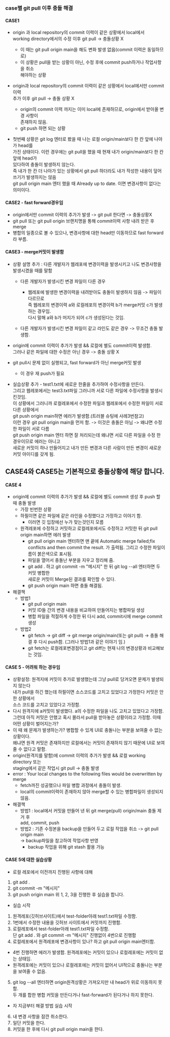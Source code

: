 ### case별 git pull 이후 충돌 해결
#### CASE1
* origin 과 local repository의 commit 이력이 같은 상황에서 local에서      
working directory에서의 수정 이후 git pull -> 충돌상황 X
    - 이 때는 git pull origin main을 해도 변화 발생 없음(commit 이력은 동일하므로)
    - 이 상황은 pull을 받는 상황이 아닌, 수정 후에 commit push하거나 작업사항을 취소     
    해야하는 상황
* origin과 local repository의 commit 이력이 같은 상황에서 local에서만 commit 이력     
추가 이후 git pull -> 충돌 상황 X
    - origin의 commit 이력 까지는 이미 local에 존재하므로, origin에서 받아올 변경 사항이     
    존재하지 않음.      
    - git push 하면 되는 상황      

* 첫번째 상황은 git log 엔터로 봤을 때 나는 로컬 origin/main보다 한 칸 앞에 나아가 head를     
가진 상태이다. 이런 경우에는 git pull을 했을 때 현재 내가 origin/main보다 한 칸 앞에 head가     
있다하여 충돌이 발생하지 않는다.     
즉 내가 한 칸 더 나아가 있는 상황에서 git pull 하더라도 내가 작성한 내용이 덮어쓰기가 발생하지는 않음     
git pull origin main 엔터 했을 때  Already up to date. 이면 변경사항이 없다는 의미이다.     

#### CASE2 - fast forward경우임 
* origin에서만 commit  이력의 추가가 발생 -> git pull 한다면  -> 충돌상황X     
* git pull 또는 git pull origin 브랜치명을 통해 commit이력 사항 내려 받은 후 merge     
* 병합의 일종으로 볼 수 있으나, 변경사항에 대한  head만 이동하므로 fast forward라 부름.     

#### CASE3 - merge커밋이 발생함  
* 상황 설명 추가 : 다른 개발자가 웹레포에 변경이력을 발생시키고 나도 변경사항을 발생시켰을 때를 말함     
    - 다른 개발자가 발생시킨 변경 파일이 다른 경우
        - 웹레포에 발생한 변경이력을 내려받아도 충돌이 발생하지 않음 -> 파일이 다르므로     
        즉 웹레포의 변경이력 a와 로컬레포의 변경이력 b가 merge커밋 c가 발생하는 경우임.      
        다시 말해 a와 b가 머지가 되어 c가 생성된다는 것임.      

    - 다른 개발자가 발생시킨 변경 파일이 같고 라인도 같은 경우 -> 무조건 충돌 발생함.     

* origin에 commit 이력이 추가가 발생 && 로컬에 별도 commit이력 발생함.      
그러나 같은 파일에 대한 수정은 아닌 경우 ->  충돌 상황 X
* git pull시 문제 없이 실행되고, fast forward가 아닌 merge커밋 발생     
    - 이 경우 재 push가 필요      

* 실습상황 추가 - test1.txt에 새로운 한줄을 추가하여 수정사항을 만든다.     
그리고 웹레포에서는 test3.txt파일 그러니까 서로 다른 파일에 수정사항을 발생시킨것임.     
이 상황에서 그러니까 로컬레포에서 수정한 파일과 웹레포에서 수정한 파일이 서로 다른 상황에서     
git push origin main하면 에러가 발생함.(트러블 슈팅에 사례3번참고)      
이런 경우 git pull origin main을 먼저 함. -> 이것은 충돌은 아님  -> 왜냐면 수정한 파일이 서로 다름      
git push origin main 엔터 하면 잘 처리되는데 왜냐면 서로 다른 파일을 수정 한 경우이므로 에러는 아니고      
새로운 커밋이 하나 만들어지고 내가 만든 변경과 다른 사람이 만든 변경이 새로운 커밋 아이디를 갖게 됨.      

## CASE4와 CASE5는 기본적으로 충돌상황에 해당 합니다.     

#### CASE 4
* origin에 commit 이력의 추가가 발생 && 로컬에 별도 commit 생성 후 push 할 때 충돌 발생     
    - 가장 빈번한 상황
    - 하필이면 같은 파일에 같은 라인을 수정했다고 가정하고 이야기 함.
        - 이러면 깃 입장에선 누가 맞는것인지 모름          
    - 원격레포에 수정하고 커밋하고 로컬레포에서도 수정하고 커밋한 뒤 git pull origin main하면 에러 
    발생     
        - git pull origin main 엔터하면  맨 끝에 Automatic merge failed;fix conflicts and     then commit the result. 가 출력됨.   그리고 수정한 파일이름이 붉은색으로 표시됨.
        - 파일을 열어서 충돌난  부분을 지우고 정리해 줌.     
        - git add . 하고 git commit -m "메시지" 한 뒤 git log --all 엔터하면 두 커밋 병합한      
        새로운 커밋이 Merge된 결과를 확인할 수 있다.       
        - git push origin main 하면 충돌 해결됨.       
* 해결책
    - 방법1 
        - git pull origin main
        - 커밋 ID들 간의 변경 내용을 비교하여 만들어지는 병합파일 생성
        - 병합 파일을 적절하게 수정한 뒤 다시 add, commit시에 merge commit 생성
    - 방법2
        - git fetch -> git diff  -> git merge origin/main(또는 git pull) -> 충돌 해결 후 
        다시 push함. (그러나 방법1과 같은 이야기 임.)     
        - git fetch는 로컬레포변경점이고 git diff는 현재 나의 변경상황과 비교해보는 것임.     
#### CASE 5 - 어려워 하는 경우임
* 상황설정: 원격지에 커밋이 추가로 발생했는데 그냥 pull로 당겨오면 문제가 발생되지 않는다     
내가 pull을 하긴 했는데 하필이면 소스코드를 고치고 있었다고 가정한다   커밋은 안한 상황에서     
소스 코드를 고치고 있었다고 가정함.   
* 다시 원격지에 a커밋이 발생했다.   a의 수정한 파일을 나도 고치고 있었다고 가정함.     
그런데 아직 커밋은 안했고 혹시 몰라서 pull을 받아놓은 상황이라고 가정함.  이때 어떤 상황이 벌어지는가?
* 이 때 왜 문제가 발생하는가? 병합할 수 있게 UI로 충돌나는 부분을 보여줄 수 없는 상황이다.     
왜냐면 원격 커밋은 존재하지만 로컬에서는 커밋이 존재하지 않기 때문에 UI로 보여줄 수 없다고 말함.     
* origin(원격지를 말함)에 commit 이력의 추가가 발생 && 로컬 working directory 또는    
staging에서 같은 작업시 git pull ->  충돌 발생      
* error : Your local changes to the following files would be overwritten by merge    
    - fetch까진 성공했으나 파일 병합 과정에서 충돌이 발생.  
    - local의 commit이력이 존재하지 않아 merge할 수 있는 병합파일이 생성되지 않음.   
* 해결책
    - 방법1 : local에서 커밋을 만들어 낸 뒤 git merge(pull) origin/main 충돌 제거 후     
    add, commit, push     
    - 방법2 : 기존 수정본을 backup을 만들어 두고 로컬 작업을 취소 ->  git pull origin main    
    -> backup파일을 참고하여 작업사항 반영
        - backup 작업을 위해 git stash 활용 가능     

#### CASE 5에 대한 실습상황
* 로컬 레포에서 이전까지 진행된 사항에 대해 
1. git add .
2. git commit -m "메시지"
3. git push origin main
위 1, 2, 3을 진행한 후 실습을 합니다.
* 실습 시작
1. 원격레포(깃허브사이트)에서 test-folder아래 test1.txt파일 수정함.
2. 1번에서 수정한 내용을 깃허브 사이트에서 커밋까지 진행함.     
3. 로컬레포에서 test-folder아래 test1.txt파일 수정함.      
단 git add . 와 git commit -m "메시지" 진행없이 4번으로 진행함      
4. 로컬레포에서 원격레포에 변경사항이 있나? 하고 git pull origin main엔터함.       
- 4번 진행하면 에러가 발생함. 원격레포에는 커밋이 있으나 로컬레포에는 커밋이 없는 상태임.      
- 원격레포에는 커밋이 있으나 로컬레포에는 커밋이 없어서 UI적으로 충돌나는 부분을 보여줄 수 없음.       
5. git log --all 엔터하면 origin원격상황은 가져오지만 내 head가 위로 이동하지 못함.      
두 개를 합한 병합 커밋을 만든다거나 fast-forward가 된다거나 하지 못한다.     
* 자 지금부터 해결 방법 실습 시작    
6.  내 변경 사항을 잠깐 취소한다.    
7. 일단 커밋을 한다.      
8. 커밋을 한 후에 다시 git pull origin main을 한다.
